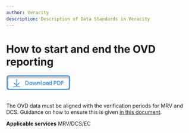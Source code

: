 ```yaml
---
author: Veracity
description: Description of Data Standards in Veracity
---
```


# How to start and end the OVD reporting

<a href="https://veracitycdnprod.blob.core.windows.net/developer/veracitystatic/SamplePDF.pdf" download>
    <img src="assets/download.png" alt="Download PDF" height="40">
  </a>
  <br>
  <br>

The OVD data must be aligned with the verification periods for MRV and DCS. Guidance on how to ensure this is given [in this document](http://standard.no/).

**Applicable services**
MRV/DCS/EC
